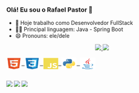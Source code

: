 ### Olá! Eu sou o Rafael Pastor 👋

- 🔭 Hoje trabalho como Desenvolvedor FullStack
- 👨‍💻 Principal linguagem: Java - Spring Boot
- 😄 Pronouns: ele/dele

<div align="center">
  <a href="https://github.com/RafaelPastor/RafaelPastor">
  <img height="150em" src="https://github-readme-stats.vercel.app/api?username=RafaelPastor&show_icons=true&theme=dark&include_all_commits=true&count_private=true"/>
  <img height="150em" src="https://github-readme-stats.vercel.app/api/top-langs/?username=RafaelPastor&layout=compact&langs_count=7&theme=dark"/>
</div>
<div style="display: inline_block"><br>
  <kbd>
    <img align="center" alt="Rafa-HTML" height="30" width="40" src="https://raw.githubusercontent.com/devicons/devicon/master/icons/html5/html5-original.svg">
    <img align="center" alt="Rafa-CSS" height="30" width="40" src="https://raw.githubusercontent.com/devicons/devicon/master/icons/css3/css3-original.svg">
    <img align="center" alt="Rafa-Js" height="30" width="40" src="https://raw.githubusercontent.com/devicons/devicon/master/icons/javascript/javascript-plain.svg">
    <img align="center" alt="Rafa-Python" height="30" width="40" src="https://raw.githubusercontent.com/devicons/devicon/master/icons/python/python-original.svg">
    <img align="center" alt="Rafa-Java" height="30" width="40" src="https://github.com/devicons/devicon/blob/master/icons/java/java-original.svg">
  </kbd>
</div>
  
  ##
  
<div style="display: inline_block">
  <a href="https://www.instagram.com/raffa.pastor/" target="_blank"><img src="https://img.shields.io/badge/-Instagram-%23E4405F?style=for-the-badge&logo=instagram&logoColor=white" target="_blank"></a>
  <a href = "mailto:rafa.f.pastor@gmail.com"><img src="https://img.shields.io/badge/-Gmail-%23333?style=for-the-badge&logo=gmail&logoColor=white" target="_blank"></a>
  <a href="https://www.linkedin.com/in/rafael-pastor-618700120/" target="_blank"><img src="https://img.shields.io/badge/-LinkedIn-%230077B5?style=for-the-badge&logo=linkedin&logoColor=white" target="_blank"></a> 
 </div>
